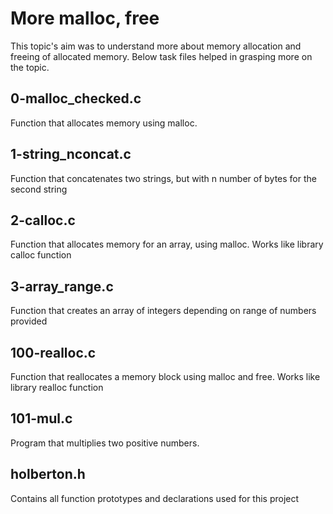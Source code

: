 # More malloc, free
This topic's aim was to understand more about memory allocation and freeing of allocated memory. Below task files helped in grasping more on the topic.
## 0-malloc_checked.c
Function that allocates memory using malloc.
## 1-string_nconcat.c
Function that concatenates two strings, but with n number of bytes for the second string
## 2-calloc.c
Function that allocates memory for an array, using malloc. Works like library calloc function
## 3-array_range.c
Function that creates an array of integers depending on range of numbers provided
## 100-realloc.c
Function that reallocates a memory block using malloc and free. Works like library realloc function
## 101-mul.c
Program that multiplies two positive numbers.
## holberton.h
Contains all function prototypes and declarations used for this project
